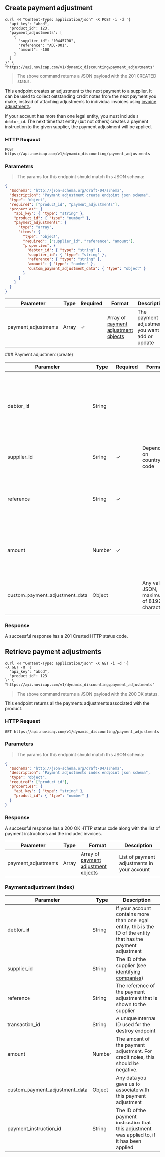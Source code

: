 ## Create payment adjustment

```shell
curl -H "Content-Type: application/json" -X POST -i -d '{
  "api_key": "abcd",
  "product_id": 123,
  "payment_adjustments": [
    {
      "supplier_id": "00445790",
      "reference": "ADJ-001",
      "amount": -100
    }
  ]
}' \
"https://api.novicap.com/v1/dynamic_discounting/payment_adjustments"
```

> The above command returns a JSON payload with the 201 CREATED status.

This endpoint creates an adjustment to the next payment to a supplier. It can be used to collect outstanding credit notes from the next payment you make, instead of attaching adjustments to individual invoices using [invoice adjustments](#invoice-adjustment).

If your account has more than one legal entity, you must include a `debtor_id`. The next time that entity (but not others) creates a payment instruction to the given supplier, the payment adjustment will be applied.

### HTTP Request

`POST https://api.novicap.com/v1/dynamic_discounting/payment_adjustments`

### Parameters

> The params for this endpoint should match this JSON schema:

```json
{
  "$schema": "http://json-schema.org/draft-04/schema",
  "description": "Payment adjustment create endpoint json schema",
  "type": "object",
  "required": ["product_id", "payment_adjustments"],
  "properties": {
    "api_key": { "type": "string" },
    "product_id": { "type": "number" },
    "payment_adjustments": {
      "type": "array",
      "items": {
        "type": "object",
        "required": ["supplier_id", "reference", "amount"],
        "properties": {
          "debtor_id": { "type": "string" },
          "supplier_id": { "type": "string" },
          "reference": { "type": "string" },
          "amount": { "type": "number" },
          "custom_payment_adjustment_data": { "type": "object" }
        }
      }
    }
  }
}
```

| Parameter           | Type  | Required | Format                                                            | Description                                       |
|---------------------|-------|----------|-------------------------------------------------------------------|---------------------------------------------------|
| payment_adjustments | Array | ✓        | Array of [payment adjustment objects](#payment-adjustment-create) | The payment adjustments you want to add or update |

### Payment adjustment (create)

| Parameter           | Type   | Required | Format                                     | Description                                                                                                       |
|---------------------|--------|----------|--------------------------------------------|-------------------------------------------------------------------------------------------------------------------|
| debtor_id           | String |          |                                            | If your account contains more than one legal entity, this is the ID of the entity that has the payment adjustment |
| supplier_id         | String | ✓        | Depends on country code                    | The ID of the supplier (see [identifying companies](#identifying-companies))                                      |
| reference           | String | ✓        |                                            | The reference of the payment adjustment that will be shown to the supplier                                        |
| amount              | Number | ✓        |                                            | The amount of the payment adjustment. For credit notes, this should be negative.                                  |
| custom_payment_adjustment_data | Object |          | Any valid JSON, maximum of 8192 characters | Any data you want to associate with this payment adjustment                                                       |
    
### Response

A successful response has a 201 Created HTTP status code.

## Retrieve payment adjustments

```shell
curl -H "Content-Type: application/json" -X GET -i -d '{
-X GET -d '{
  "api_key": "abcd",
  "product_id": 123
}' \
"https://api.novicap.com/v1/dynamic_discounting/payment_adjustments"
```

> The above command returns a JSON payload with the 200 OK status.

This endpoint returns all the payments adjustments associated with the product.

### HTTP Request

`GET https://api.novicap.com/v1/dynamic_discounting/payment_adjustments`

### Parameters

> The params for this endpoint should match this JSON schema:

```json
{
  "$schema": "http://json-schema.org/draft-04/schema",
  "description": "Payment adjustments index endpoint json schema",
  "type": "object",
  "required": ["product_id"],
  "properties": {
    "api_key": { "type": "string" },
    "product_id": { "type": "number" }
  }
}
```

### Response

A successful response has a 200 OK HTTP status code along with the list of payment instructions and the included invoices.

| Parameter            | Type  | Format                                                       | Description                                  |
|----------------------|-------|--------------------------------------------------------------|----------------------------------------------|
| payment_adjustments  | Array | Array of [payment adjustment objects](#payment-adjustment-index)   | List of payment adjustments in your account  |

### Payment adjustment (index)

| Parameter                      | Type   | Description                                                                                                       |
|--------------------------------|--------|-------------------------------------------------------------------------------------------------------------------|
| debtor_id                      | String | If your account contains more than one legal entity, this is the ID of the entity that has the payment adjustment |
| supplier_id                    | String | The ID of the supplier (see [identifying companies](#identifying-companies))                                      |
| reference                      | String | The reference of the payment adjustment that is shown to the supplier                                             |
| transaction_id                 | String | A unique internal ID used for the destroy endpoint                                                                |
| amount                         | Number | The amount of the payment adjustment. For credit notes, this should be negative.                                  |
| custom_payment_adjustment_data | Object | Any data you gave us to associate with this payment adjustment                                                    |
| payment_instruction_id         | String | The ID of the payment instruction that this adjustment was applied to, if it has been applied                     |
